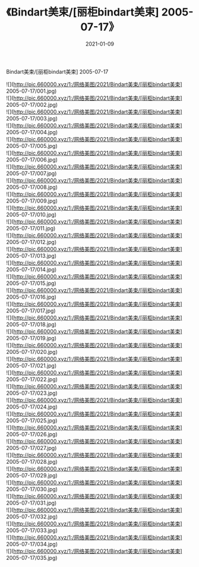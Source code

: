 ﻿---
layout: post
title:  《Bindart美束/[丽柜bindart美束] 2005-07-17》
date:   2021-01-09
img: http://pic.660000.xyz/1:/网络美图/2021/Bindart美束/[丽柜bindart美束] 2005-07-17/000.jpg
categories: [美女, 清纯, 唯美]
---

Bindart美束/[丽柜bindart美束] 2005-07-17

 ![](http://pic.660000.xyz/1:/网络美图/2021/Bindart美束/[丽柜bindart美束] 2005-07-17/001.jpg) <br>![](http://pic.660000.xyz/1:/网络美图/2021/Bindart美束/[丽柜bindart美束] 2005-07-17/002.jpg) <br>![](http://pic.660000.xyz/1:/网络美图/2021/Bindart美束/[丽柜bindart美束] 2005-07-17/003.jpg) <br>![](http://pic.660000.xyz/1:/网络美图/2021/Bindart美束/[丽柜bindart美束] 2005-07-17/004.jpg) <br>![](http://pic.660000.xyz/1:/网络美图/2021/Bindart美束/[丽柜bindart美束] 2005-07-17/005.jpg) <br>![](http://pic.660000.xyz/1:/网络美图/2021/Bindart美束/[丽柜bindart美束] 2005-07-17/006.jpg) <br>![](http://pic.660000.xyz/1:/网络美图/2021/Bindart美束/[丽柜bindart美束] 2005-07-17/007.jpg) <br>![](http://pic.660000.xyz/1:/网络美图/2021/Bindart美束/[丽柜bindart美束] 2005-07-17/008.jpg) <br>![](http://pic.660000.xyz/1:/网络美图/2021/Bindart美束/[丽柜bindart美束] 2005-07-17/009.jpg) <br>![](http://pic.660000.xyz/1:/网络美图/2021/Bindart美束/[丽柜bindart美束] 2005-07-17/010.jpg) <br>![](http://pic.660000.xyz/1:/网络美图/2021/Bindart美束/[丽柜bindart美束] 2005-07-17/011.jpg) <br>![](http://pic.660000.xyz/1:/网络美图/2021/Bindart美束/[丽柜bindart美束] 2005-07-17/012.jpg) <br>![](http://pic.660000.xyz/1:/网络美图/2021/Bindart美束/[丽柜bindart美束] 2005-07-17/013.jpg) <br>![](http://pic.660000.xyz/1:/网络美图/2021/Bindart美束/[丽柜bindart美束] 2005-07-17/014.jpg) <br>![](http://pic.660000.xyz/1:/网络美图/2021/Bindart美束/[丽柜bindart美束] 2005-07-17/015.jpg) <br>![](http://pic.660000.xyz/1:/网络美图/2021/Bindart美束/[丽柜bindart美束] 2005-07-17/016.jpg) <br>![](http://pic.660000.xyz/1:/网络美图/2021/Bindart美束/[丽柜bindart美束] 2005-07-17/017.jpg) <br>![](http://pic.660000.xyz/1:/网络美图/2021/Bindart美束/[丽柜bindart美束] 2005-07-17/018.jpg) <br>![](http://pic.660000.xyz/1:/网络美图/2021/Bindart美束/[丽柜bindart美束] 2005-07-17/019.jpg) <br>![](http://pic.660000.xyz/1:/网络美图/2021/Bindart美束/[丽柜bindart美束] 2005-07-17/020.jpg) <br>![](http://pic.660000.xyz/1:/网络美图/2021/Bindart美束/[丽柜bindart美束] 2005-07-17/021.jpg) <br>![](http://pic.660000.xyz/1:/网络美图/2021/Bindart美束/[丽柜bindart美束] 2005-07-17/022.jpg) <br>![](http://pic.660000.xyz/1:/网络美图/2021/Bindart美束/[丽柜bindart美束] 2005-07-17/023.jpg) <br>![](http://pic.660000.xyz/1:/网络美图/2021/Bindart美束/[丽柜bindart美束] 2005-07-17/024.jpg) <br>![](http://pic.660000.xyz/1:/网络美图/2021/Bindart美束/[丽柜bindart美束] 2005-07-17/025.jpg) <br>![](http://pic.660000.xyz/1:/网络美图/2021/Bindart美束/[丽柜bindart美束] 2005-07-17/026.jpg) <br>![](http://pic.660000.xyz/1:/网络美图/2021/Bindart美束/[丽柜bindart美束] 2005-07-17/027.jpg) <br>![](http://pic.660000.xyz/1:/网络美图/2021/Bindart美束/[丽柜bindart美束] 2005-07-17/028.jpg) <br>![](http://pic.660000.xyz/1:/网络美图/2021/Bindart美束/[丽柜bindart美束] 2005-07-17/029.jpg) <br>![](http://pic.660000.xyz/1:/网络美图/2021/Bindart美束/[丽柜bindart美束] 2005-07-17/030.jpg) <br>![](http://pic.660000.xyz/1:/网络美图/2021/Bindart美束/[丽柜bindart美束] 2005-07-17/031.jpg) <br>![](http://pic.660000.xyz/1:/网络美图/2021/Bindart美束/[丽柜bindart美束] 2005-07-17/032.jpg) <br>![](http://pic.660000.xyz/1:/网络美图/2021/Bindart美束/[丽柜bindart美束] 2005-07-17/033.jpg) <br>![](http://pic.660000.xyz/1:/网络美图/2021/Bindart美束/[丽柜bindart美束] 2005-07-17/034.jpg) <br>![](http://pic.660000.xyz/1:/网络美图/2021/Bindart美束/[丽柜bindart美束] 2005-07-17/035.jpg) <br>